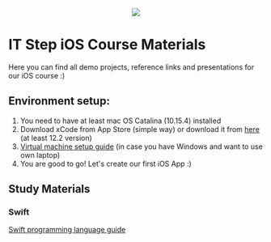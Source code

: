 <p align="center">
  <img src="https://user-images.githubusercontent.com/13054026/106465811-26e63500-64a3-11eb-811f-826773c82498.png">
</p>

# IT Step iOS Course Materials

Here you can find all demo projects, reference links and presentations for our iOS course :)

## Environment setup:
1. You need to have at least mac OS Catalina (10.15.4) installed
2. Download xCode from App Store (simple way) or download it from [here](https://stackoverflow.com/questions/10335747/how-to-download-xcode-dmg-or-xip-file) (at least 12.2 version)
3. [Virtual machine setup guide](https://github.com/user/repo/blob/branch/other_file.md) (in case you have Windows and want to use own laptop)
4. You are good to go! Let's create our first iOS App :)

## Study Materials
### Swift
[Swift programming language guide](https://docs.swift.org/swift-book/LanguageGuide/TheBasics.html)

